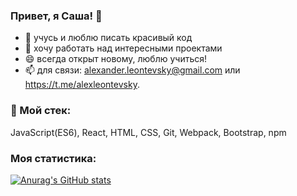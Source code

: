 ### Привет, я Саша! 👋 

- 🔭  учусь и люблю писать красивый код 
- 🌱  хочу работать над интересными проектами
- 😄  всегда открыт новому, люблю учиться!
- 📫  для связи: alexander.leontevsky@gmail.com или https://t.me/alexleontevsky.

### 🔨 Мой стек:

JavaScript(ES6), React, HTML, CSS, Git, Webpack, Bootstrap, npm

### Моя статистика:

[![Anurag's GitHub stats](https://github-readme-stats.vercel.app/api?username=Leontevsky&show_icons=true&theme=calm)](https://github.com/Leontevsky/github-readme-stats)


<!--
**Leontevsky/Leontevsky** is a ✨ _special_ ✨ repository because its `README.md` (this file) appears on your GitHub profile.

Here are some ideas to get you started:

- 🔭 I’m currently working on ...
- 🌱 I’m currently learning ...
- 👯 I’m looking to collaborate on ...
- 🤔 I’m looking for help with ...
- 💬 Ask me about ...
- 📫 How to reach me: ...
- 😄 Pronouns: ...
- ⚡ Fun fact: ...
-->
